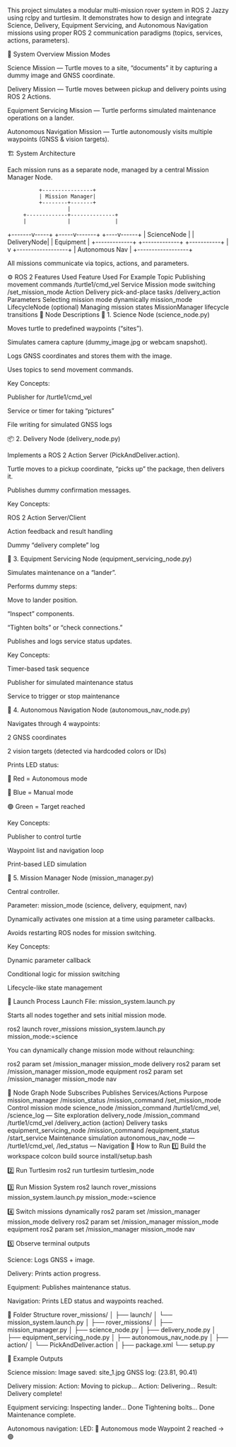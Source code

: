 This project simulates a modular multi-mission rover system in ROS 2 Jazzy using rclpy and turtlesim.
It demonstrates how to design and integrate Science, Delivery, Equipment Servicing, and Autonomous Navigation missions using proper ROS 2 communication paradigms (topics, services, actions, parameters).

🧩 System Overview
Mission Modes

Science Mission — Turtle moves to a site, “documents” it by capturing a dummy image and GNSS coordinate.

Delivery Mission — Turtle moves between pickup and delivery points using ROS 2 Actions.

Equipment Servicing Mission — Turtle performs simulated maintenance operations on a lander.

Autonomous Navigation Mission — Turtle autonomously visits multiple waypoints (GNSS & vision targets).

🏗️ System Architecture

Each mission runs as a separate node, managed by a central Mission Manager Node.

              +----------------+
              | Mission Manager|
              +--------+-------+
                       |
         +-------------+--------------+
         |             |              |
 +-------v-----+ +-----v-------+ +----v------+
 | ScienceNode | | DeliveryNode| | Equipment |
 +-------------+ +-------------+ +-----------+
                       |
                       v
              +------------------+
              | Autonomous Nav   |
              +------------------+


All missions communicate via topics, actions, and parameters.

⚙️ ROS 2 Features Used
Feature	Used For	Example
Topic	Publishing movement commands	/turtle1/cmd_vel
Service	Mission mode switching	/set_mission_mode
Action	Delivery pick-and-place tasks	/delivery_action
Parameters	Selecting mission mode dynamically	mission_mode
LifecycleNode (optional)	Managing mission states	MissionManager lifecycle transitions
🧠 Node Descriptions
🧪 1. Science Node (science_node.py)

Moves turtle to predefined waypoints (“sites”).

Simulates camera capture (dummy_image.jpg or webcam snapshot).

Logs GNSS coordinates and stores them with the image.

Uses topics to send movement commands.

Key Concepts:

Publisher for /turtle1/cmd_vel

Service or timer for taking “pictures”

File writing for simulated GNSS logs

📦 2. Delivery Node (delivery_node.py)

Implements a ROS 2 Action Server (PickAndDeliver.action).

Turtle moves to a pickup coordinate, “picks up” the package, then delivers it.

Publishes dummy confirmation messages.

Key Concepts:

ROS 2 Action Server/Client

Action feedback and result handling

Dummy “delivery complete” log

🔧 3. Equipment Servicing Node (equipment_servicing_node.py)

Simulates maintenance on a “lander”.

Performs dummy steps:

Move to lander position.

“Inspect” components.

“Tighten bolts” or “check connections.”

Publishes and logs service status updates.

Key Concepts:

Timer-based task sequence

Publisher for simulated maintenance status

Service to trigger or stop maintenance

🤖 4. Autonomous Navigation Node (autonomous_nav_node.py)

Navigates through 4 waypoints:

2 GNSS coordinates

2 vision targets (detected via hardcoded colors or IDs)

Prints LED status:

🔴 Red = Autonomous mode

🔵 Blue = Manual mode

🟢 Green = Target reached

Key Concepts:

Publisher to control turtle

Waypoint list and navigation loop

Print-based LED simulation

🧭 5. Mission Manager Node (mission_manager.py)

Central controller.

Parameter: mission_mode (science, delivery, equipment, nav)

Dynamically activates one mission at a time using parameter callbacks.

Avoids restarting ROS nodes for mission switching.

Key Concepts:

Dynamic parameter callback

Conditional logic for mission switching

Lifecycle-like state management

🚀 Launch Process
Launch File: mission_system.launch.py

Starts all nodes together and sets initial mission mode.

ros2 launch rover_missions mission_system.launch.py mission_mode:=science


You can dynamically change mission mode without relaunching:

ros2 param set /mission_manager mission_mode delivery
ros2 param set /mission_manager mission_mode equipment
ros2 param set /mission_manager mission_mode nav

🧩 Node Graph
Node	Subscribes	Publishes	Services/Actions	Purpose
mission_manager	/mission_status	/mission_command	/set_mission_mode	Control mission mode
science_node	/mission_command	/turtle1/cmd_vel, /science_log	—	Site exploration
delivery_node	/mission_command	/turtle1/cmd_vel	/delivery_action (action)	Delivery tasks
equipment_servicing_node	/mission_command	/equipment_status	/start_service	Maintenance simulation
autonomous_nav_node	—	/turtle1/cmd_vel, /led_status	—	Navigation
🧪 How to Run
1️⃣ Build the workspace
colcon build
source install/setup.bash

2️⃣ Run Turtlesim
ros2 run turtlesim turtlesim_node

3️⃣ Run Mission System
ros2 launch rover_missions mission_system.launch.py mission_mode:=science

4️⃣ Switch missions dynamically
ros2 param set /mission_manager mission_mode delivery
ros2 param set /mission_manager mission_mode equipment
ros2 param set /mission_manager mission_mode nav

5️⃣ Observe terminal outputs

Science: Logs GNSS + image.

Delivery: Prints action progress.

Equipment: Publishes maintenance status.

Navigation: Prints LED status and waypoints reached.

📁 Folder Structure
rover_missions/
│
├── launch/
│   └── mission_system.launch.py
│
├── rover_missions/
│   ├── mission_manager.py
│   ├── science_node.py
│   ├── delivery_node.py
│   ├── equipment_servicing_node.py
│   ├── autonomous_nav_node.py
│
├── action/
│   └── PickAndDeliver.action
│
├── package.xml
└── setup.py

📸 Example Outputs

Science mission:
Image saved: site_1.jpg
GNSS log: (23.81, 90.41)

Delivery mission:
Action: Moving to pickup...
Action: Delivering...
Result: Delivery complete!

Equipment servicing:
Inspecting lander... Done
Tightening bolts... Done
Maintenance complete.

Autonomous navigation:
LED: 🔴 Autonomous mode
Waypoint 2 reached -> 🟢

